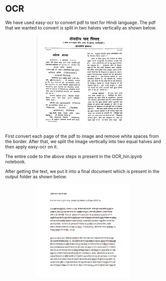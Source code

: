 # OCR
We have used easy-ocr to convert pdf to text for Hindi language.
The pdf that we wanted to convert is split in two halves vertically as shown below.

<p align="center">
<img src="./Assets/pdf.png" height="300px" width ="300px" class="center"/>
</p>


First convert each page of the pdf to image and remove white spaces from the border. After that, we split the image vertically into two equal halves and then apply easy-ocr on it. 

The entire code to the above steps is present in the OCR_hin.ipynb notebook.

After getting the text, we put it into a final document which is present in the output folder as shown below.

<p align="center">
<img src="./Assets/doc.png" height="300px" width ="300px" class="center"/>
</p>


